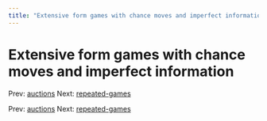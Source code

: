 ```yaml
---
title: "Extensive form games with chance moves and imperfect information"
---
```


# Extensive form games with chance moves and imperfect information

Prev: [auctions](auctions.md)
Next: [repeated-games](repeated-games.md)

Prev: [auctions](auctions.md)
Next: [repeated-games](repeated-games.md)
